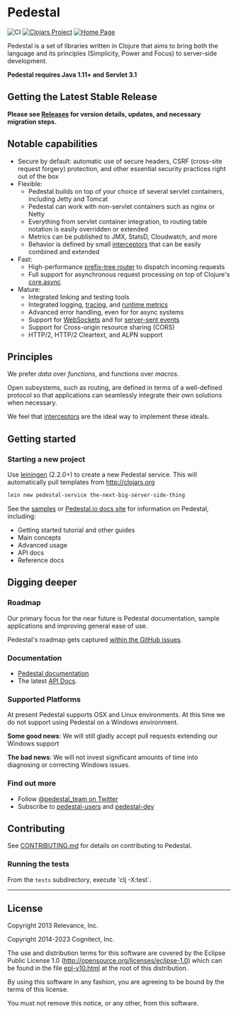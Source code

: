# Pedestal

![CI](https://github.com/pedestal/pedestal/workflows/CI/badge.svg)
[![Clojars Project](https://img.shields.io/clojars/v/io.pedestal/pedestal.service.svg)](https://clojars.org/io.pedestal/pedestal.service)
[![Home Page](https://img.shields.io/badge/Docs-Documentation-blue)](http://pedestal.io)


Pedestal is a set of libraries written in Clojure that aims to bring
both the language and its principles (Simplicity, Power and Focus) to
server-side development.

**Pedestal requires Java 1.11+ and Servlet 3.1**

## Getting the Latest Stable Release

**Please see [Releases](https://github.com/pedestal/pedestal/releases) for
version details, updates, and necessary migration steps.**

## Notable capabilities

  * Secure by default: automatic use of secure headers, CSRF (cross-site request forgery) protection, and other
    essential security practices right out of the box
  * Flexible: 
    * Pedestal builds on top of your choice of several servlet containers, including Jetty and Tomcat
    * Pedestal can work with non-servlet containers such as nginx or Netty
    * Everything from servlet container integration, to routing table notation is easily overridden or extended
    * Metrics can be published to JMX, StatsD, Cloudwatch, and more 
    * Behavior is defined by small [interceptors](http://pedestal.io/reference/interceptors) that can be easily combined and extended
  * Fast:
    * High-performance [prefix-tree router](http://pedestal.io/reference/prefix-tree-router) to dispatch incoming requests
    * Full support for asynchronous request processing on top of Clojure's [core.async](https://github.com/clojure/core.async)
  * Mature:
    * Integrated linking and testing tools
    * Integrated logging, [tracing](./samples/tracing-interceptor), and [runtime metrics](./samples/helloworld-metrics)
    * Advanced error handling, even for for async systems
    * Support for [WebSockets](./samples/jetty-web-sockets) and for [server-sent events](./samples/server-sent-events)
    * Support for Cross-origin resource sharing (CORS)
    * HTTP/2, HTTP/2 Cleartext, and ALPN support

## Principles

We prefer _data_ over _functions_, and functions over _macros_.

Open subsystems, such as routing, are defined in terms of a well-defined protocol so that applications can seamlessly
integrate their own solutions when necessary.

We feel that [interceptors](http://pedestal.io/reference/interceptors) are the ideal way to implement these ideals.

## Getting started

### Starting a new project

Use [leiningen](https://github.com/technomancy/leiningen) (2.2.0+) to create a new
Pedestal service. This will automatically pull templates from
<http://clojars.org>

```bash
lein new pedestal-service the-next-big-server-side-thing
```

See the [samples](./samples) or [Pedestal.io docs site](http://pedestal.io/) for information on Pedestal,
including:

 * Getting started tutorial and other guides
 * Main concepts
 * Advanced usage
 * API docs
 * Reference docs

## Digging deeper

### Roadmap

Our primary focus for the near future is Pedestal documentation, sample
applications and improving general ease of use.

Pedestal's roadmap gets captured [within the GitHub issues](https://github.com/pedestal/pedestal/issues).

### Documentation

 * [Pedestal documentation](http://pedestal.io/)
 * The latest [API Docs](http://pedestal.io/api/index.html).

### Supported Platforms

At present Pedestal supports OSX and Linux environments. At this time we do not
support using Pedestal on a Windows environment.

**Some good news**: We will still gladly accept pull requests extending our
Windows support

**The bad news**: We will not invest significant amounts of time into
diagnosing or correcting Windows issues.

### Find out more

* Follow [@pedestal_team on Twitter](http://twitter.com/pedestal_team)
* Subscribe to [pedestal-users](https://groups.google.com/d/forum/pedestal-users)
  and [pedestal-dev](https://groups.google.com/d/forum/pedestal-dev)

## Contributing

See [CONTRIBUTING.md](CONTRIBUTING.md) for details on contributing to Pedestal.

### Running the tests

From the `tests` subdirectory, execute 'clj -X:test`.

---

## License
Copyright 2013 Relevance, Inc.

Copyright 2014-2023 Cognitect, Inc.

The use and distribution terms for this software are covered by the
Eclipse Public License 1.0 (http://opensource.org/licenses/eclipse-1.0)
which can be found in the file [epl-v10.html](epl-v10.html) at the root of this distribution.

By using this software in any fashion, you are agreeing to be bound by
the terms of this license.

You must not remove this notice, or any other, from this software.
